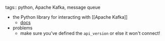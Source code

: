 tags:: python, Apache Kafka, message queue

- the Python library for interacting with [[Apache Kafka]]
	- [docs](https://kafka-python.readthedocs.io/en/master/)
- problems
	- make sure you've defined the `api_version` or else it won't connect!